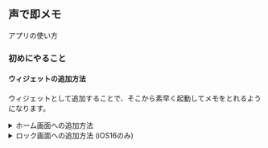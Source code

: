 ## 声で即メモ

アプリの使い方

### 初めにやること

#### ウィジェットの追加方法

ウィジェットとして追加することで、そこから素早く起動してメモをとれるようになります。

<details markdown="1">
<summary>ホーム画面への追加方法</summary>

- ホーム画面を長押しします

![test](images/add_home_1.png)

- 左上の +ボタン を押します

![test](images/add_home_2.png)

- 「メモ」と検索してウィジェットをタップします

![test](images/add_home_3.png)

- スワイプしてお好みのサイズのメモを選びます

![test](images/add_home_4.png)

- 下の青いボタンをタップして決定します

![test](images/add_home_5.png)

1. aaaaaaaaaaaaaaaaaaaaaaaaa
1. aaaaaaaaaaaaaaaaaaaaaaaaa
1. aaaaaaaaaaaaaaaaaaaaaaaaa
</details>

<details markdown="1">
<summary>ロック画面への追加方法 (iOS16のみ)</summary>

1. aaaaaaaaaaaaaaaaaaaaaaaaa
1. aaaaaaaaaaaaaaaaaaaaaaaaa
1. aaaaaaaaaaaaaaaaaaaaaaaaa
1. aaaaaaaaaaaaaaaaaaaaaaaaa
</details>

